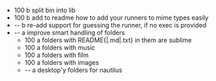 * 100 b split bin into lib
* 100 b add to readme how to add your runners to mime types easily
*  -- b re-add support for guessing the runner, if no exec is provided
*  -- a improve smart handling of folders
    * 100 a folders with README{|.md|.txt} in them are sublime
    * 100 a folders with music
    * 100 a folders with film
    * 100 a folders with images
    *  -- a desktop'y folders for nautilus

